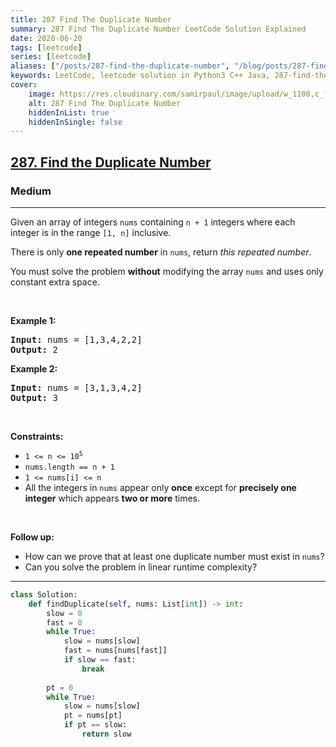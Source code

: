 ```yaml
---
title: 287 Find The Duplicate Number
summary: 287 Find The Duplicate Number LeetCode Solution Explained
date: 2020-06-20
tags: [leetcode]
series: [leetcode]
aliases: ["/posts/287-find-the-duplicate-number", "/blog/posts/287-find-the-duplicate-number", "/287-find-the-duplicate-number"]
keywords: LeetCode, leetcode solution in Python3 C++ Java, 287-find-the-duplicate-number solution
cover:
    image: https://res.cloudinary.com/samirpaul/image/upload/w_1100,c_fit,co_rgb:FFFFFF,l_text:Arial_70_bold:287 Find The Duplicate Number/problem-solving.webp
    alt: 287 Find The Duplicate Number
    hiddenInList: true
    hiddenInSingle: false
---
```



<h2><a href="https://leetcode.com/problems/find-the-duplicate-number/">287. Find the Duplicate Number</a></h2><h3>Medium</h3><hr><div><p>Given an array of integers <code>nums</code> containing&nbsp;<code>n + 1</code> integers where each integer is in the range <code>[1, n]</code> inclusive.</p>

<p>There is only <strong>one repeated number</strong> in <code>nums</code>, return <em>this&nbsp;repeated&nbsp;number</em>.</p>

<p>You must solve the problem <strong>without</strong> modifying the array <code>nums</code>&nbsp;and uses only constant extra space.</p>

<p>&nbsp;</p>
<p><strong>Example 1:</strong></p>

<pre><strong>Input:</strong> nums = [1,3,4,2,2]
<strong>Output:</strong> 2
</pre>

<p><strong>Example 2:</strong></p>

<pre><strong>Input:</strong> nums = [3,1,3,4,2]
<strong>Output:</strong> 3
</pre>

<p>&nbsp;</p>
<p><strong>Constraints:</strong></p>

<ul>
	<li><code>1 &lt;= n &lt;= 10<sup>5</sup></code></li>
	<li><code>nums.length == n + 1</code></li>
	<li><code>1 &lt;= nums[i] &lt;= n</code></li>
	<li>All the integers in <code>nums</code> appear only <strong>once</strong> except for <strong>precisely one integer</strong> which appears <strong>two or more</strong> times.</li>
</ul>

<p>&nbsp;</p>
<p><b>Follow up:</b></p>

<ul>
	<li>How can we prove that at least one duplicate number must exist in <code>nums</code>?</li>
	<li>Can you solve the problem in linear runtime complexity?</li>
</ul>
</div>

---




```python
class Solution:
    def findDuplicate(self, nums: List[int]) -> int:
        slow = 0
        fast = 0
        while True:
            slow = nums[slow]
            fast = nums[nums[fast]]
            if slow == fast: 
                break
        
        pt = 0
        while True:
            slow = nums[slow]
            pt = nums[pt]
            if pt == slow: 
                return slow
        
        
```
